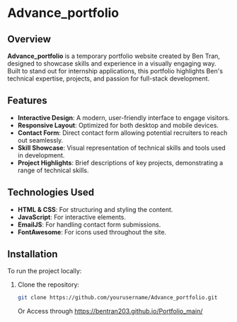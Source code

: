 # Advance_portfolio

## Overview
**Advance_portfolio** is a temporary portfolio website created by Ben Tran, designed to showcase skills and experience in a visually engaging way. Built to stand out for internship applications, this portfolio highlights Ben's technical expertise, projects, and passion for full-stack development.

## Features
- **Interactive Design**: A modern, user-friendly interface to engage visitors.
- **Responsive Layout**: Optimized for both desktop and mobile devices.
- **Contact Form**: Direct contact form allowing potential recruiters to reach out seamlessly.
- **Skill Showcase**: Visual representation of technical skills and tools used in development.
- **Project Highlights**: Brief descriptions of key projects, demonstrating a range of technical skills.

## Technologies Used
- **HTML & CSS**: For structuring and styling the content.
- **JavaScript**: For interactive elements.
- **EmailJS**: For handling contact form submissions.
- **FontAwesome**: For icons used throughout the site.

## Installation
To run the project locally:

1. Clone the repository:
   ```bash
   git clone https://github.com/yourusername/Advance_portfolio.git
   ```

   Or Access through https://bentran203.github.io/Portfolio_main/
